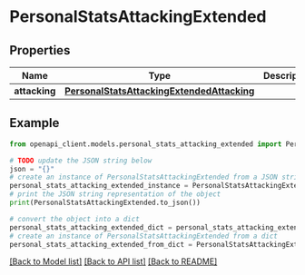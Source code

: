 # PersonalStatsAttackingExtended


## Properties

Name | Type | Description | Notes
------------ | ------------- | ------------- | -------------
**attacking** | [**PersonalStatsAttackingExtendedAttacking**](PersonalStatsAttackingExtendedAttacking.md) |  | 

## Example

```python
from openapi_client.models.personal_stats_attacking_extended import PersonalStatsAttackingExtended

# TODO update the JSON string below
json = "{}"
# create an instance of PersonalStatsAttackingExtended from a JSON string
personal_stats_attacking_extended_instance = PersonalStatsAttackingExtended.from_json(json)
# print the JSON string representation of the object
print(PersonalStatsAttackingExtended.to_json())

# convert the object into a dict
personal_stats_attacking_extended_dict = personal_stats_attacking_extended_instance.to_dict()
# create an instance of PersonalStatsAttackingExtended from a dict
personal_stats_attacking_extended_from_dict = PersonalStatsAttackingExtended.from_dict(personal_stats_attacking_extended_dict)
```
[[Back to Model list]](../README.md#documentation-for-models) [[Back to API list]](../README.md#documentation-for-api-endpoints) [[Back to README]](../README.md)


